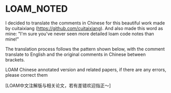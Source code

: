 # LOAM_NOTED
I decided to translate the comments in Chinese for this beautiful work made by cuitaixiang (https://github.com/cuitaixiang).
And also made this word as mine: "I'm sure you've never seen more detailed loam code notes than mine!"

The translation process follows the pattern shown below, with the comment translate to English and the original comments in Chinese between brackets.

LOAM Chinese annotated version and related papers, if there are any errors, please correct them

[LOAM中文注解版与相关论文，若有差错欢迎指正～]
